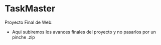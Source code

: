 # TaskMaster

Proyecto Final de Web:

  - Aqui subiremos los avances finales del proyecto y no pasarlos por un pinche .zip
    
